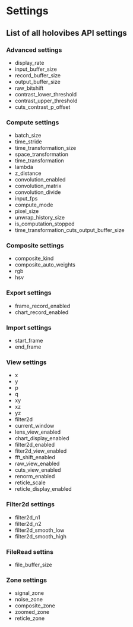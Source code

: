 # Settings
## List of all holovibes API settings
### Advanced settings
- display_rate
- input_buffer_size
- record_buffer_size
- output_buffer_size
- raw_bitshift
- contrast_lower_threshold
- contrast_upper_threshold
- cuts_contrast_p_offset

### Compute settings
- batch_size
- time_stride
- time_transformation_size
- space_transformation
- time_transformation
- lambda
- z_distance
- convolution_enabled
- convolution_matrix
- convolution_divide
- input_fps
- compute_mode
- pixel_size
- unwrap_history_size
- is_computation_stopped
- time_transformation_cuts_output_buffer_size

### Composite settings
- composite_kind
- composite_auto_weights
- rgb
- hsv

### Export settings
- frame_record_enabled
- chart_record_enabled

### Import settings
- start_frame
- end_frame

### View settings
- x
- y
- p
- q
- xy
- xz
- yz
- filter2d
- current_window
- lens_view_enabled
- chart_display_enabled
- filter2d_enabled
- fiter2d_view_enabled
- fft_shift_enabled
- raw_view_enabled
- cuts_view_enabled
- renorm_enabled
- reticle_scale
- reticle_display_enabled

### Filter2d settings
- filter2d_n1
- filter2d_n2
- filter2d_smooth_low
- filter2d_smooth_high

### FileRead settins
- file_buffer_size

### Zone settings
- signal_zone
- noise_zone
- composite_zone
- zoomed_zone
- reticle_zone